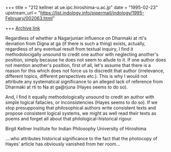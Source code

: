 +++
title = "212 kellner at ue.ipc.hiroshima-u.ac.jp"
date = "1995-02-23"
upstream_url = "https://list.indology.info/pipermail/indology/1995-February/002063.html"

+++
[Archive link](https://list.indology.info/pipermail/indology/1995-February/002063.html)


Regardless of whether a Nagarjunian influence on Dharmaki at rti's deviation
from Digna at ga (if there is such a thing) exists, actually,
regardless of any eventual result from textual inquiry, I find it
methodolocigally unsound to credit one author with neglecting
another's position, simply because he does not seem to allude to it.
If one author does not mention another's position, first of all,
let's assume that there is a reason for this which does not force
us to discredit that author (irrelevance, different topics, different
perspectives etc.). This is why I would not attribute any
systematical significance to an alleged lack of reference from
Dharmaki at rti to Na at ga@rjuna (Hayes seems to do so).

And, I find it equally methodologically unsound to credit an author
with simple logical fallacies, or inconsistencies (Hayes seems to do so).
If we stop presupposing that philosophical authors write consistent
texts and propose consistent logical systems, we might as well read
their texts as poems and forget all about that philological-historical
rigour.

Birgit Kellner
Institute for Indian Philosophy
University of Hiroshima

....who attributes historical significance to the fact that the
photocopy of Hayes' article has obviously vanished from her room...






